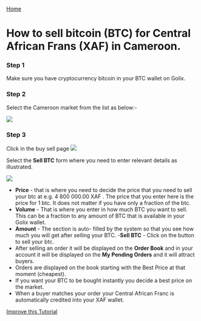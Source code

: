 [Home](/)
# How to sell bitcoin (BTC) for Central African Frans  (XAF) in Cameroon.


### Step 1 
Make sure you have cryptocurrency bitcoin in your BTC wallet on Golix.

### Step 2
Select the Cameroon  market from the list as below:-

![
](https://lh3.googleusercontent.com/5vaU6e1ZLQ5y_4_k2IqEdw2bnDX-jq3cdpRvID5JltUaJcjVKuDHvdbd2rb3upj-YB6i4s4zwgKZ)


### Step 3
Click in the buy sell page
![
](https://lh3.googleusercontent.com/04MUq_1Xi1ym-IHKOOy1c7ZrwmY1KGCxZT16OA_p9w80oVqCn0WdSCJZdx98zwVPFwwfDHEhj3QJ)

Select the **Sell BTC** form where you need to enter relevant details as illustrated.

![
](https://lh3.googleusercontent.com/FEhE8VbHv4zTQUZjKN-M8P1G2UVbSbfUd3eogFpE8oyG7kVOFJG77T9S6myZ6Ku35l99kmHwtS5-)

- **Price** - that is where you need to decide the price that you need to sell your btc at e.g. 4 800 000.00 XAF . The price that you enter here  is the price for 1 btc. It does not matter if you have only a fraction of the btc.
-  **Volume** - That  is where you enter in how much BTC you want to sell. This can be a fraction to any amount of BTC that is available in your Golix wallet.
- **Amount** - The  section is auto- filled  by the system so that you see how much you will get  after selling your BTC.
-**Sell BTC** - Click  on the button to sell your btc.
- After selling an order it will  be displayed  on the **Order Book**  and in your account it will be displayed on the **My Pending Orders** and it will attract buyers.
- Orders are displayed on the book starting with the Best Price at that moment (cheapest).
- If you want your BTC to be bought instantly you decide a best price on the market.
- When a buyer matches your order your Central African Franc is automatically  credited into your XAF wallet.

[Improve this Tutorial](https://github.com/golixdotcom/guides/edit/master/trading/sell_btc_xaf_in_cameroon.md)

